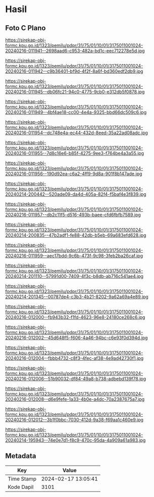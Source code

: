 # Hasil

## Foto C Plano

https://sirekap-obj-formc.kpu.go.id/1323/pemilu/pdpr/31/75/01/10/01/3175011001024-20240216-011941--2698aad6-c953-482a-bd1c-eec712278e5d.jpg

https://sirekap-obj-formc.kpu.go.id/1323/pemilu/pdpr/31/75/01/10/01/3175011001024-20240216-011942--c9b36401-bf9d-4f2f-8a6f-bd360edf2db9.jpg

https://sirekap-obj-formc.kpu.go.id/1323/pemilu/pdpr/31/75/01/10/01/3175011001024-20240216-011945--db06fc21-94c0-4775-9cb0-e312db5f0878.jpg

https://sirekap-obj-formc.kpu.go.id/1323/pemilu/pdpr/31/75/01/10/01/3175011001024-20240216-011949--4bf4ae18-cc00-4e4a-9325-bbd66dc509c6.jpg

https://sirekap-obj-formc.kpu.go.id/1323/pemilu/pdpr/31/75/01/10/01/3175011001024-20240216-011954--dc748e4a-ec44-432d-8eed-35a22ad08adc.jpg

https://sirekap-obj-formc.kpu.go.id/1323/pemilu/pdpr/31/75/01/10/01/3175011001024-20240216-011955--7d8c16e6-b85f-4275-9ee3-f764be4a3a55.jpg

https://sirekap-obj-formc.kpu.go.id/1323/pemilu/pdpr/31/75/01/10/01/3175011001024-20240216-011956--190d92ea-c6a2-4ff9-9d8a-901f8b147ade.jpg

https://sirekap-obj-formc.kpu.go.id/1323/pemilu/pdpr/31/75/01/10/01/3175011001024-20240214-200442--520ade09-da4d-405a-82f4-f5baf4e3f839.jpg

https://sirekap-obj-formc.kpu.go.id/1323/pemilu/pdpr/31/75/01/10/01/3175011001024-20240216-011957--db2c11f5-d516-493b-baee-cfd6fbfb7589.jpg

https://sirekap-obj-formc.kpu.go.id/1323/pemilu/pdpr/31/75/01/10/01/3175011001024-20240214-200835--47b2adf1-fe88-42db-b5eb-69a683efd628.jpg

https://sirekap-obj-formc.kpu.go.id/1323/pemilu/pdpr/31/75/01/10/01/3175011001024-20240216-011959--aec17bdd-9c6b-473f-9c98-3feb2ba26caf.jpg

https://sirekap-obj-formc.kpu.go.id/1323/pemilu/pdpr/31/75/01/10/01/3175011001024-20240214-201110--57991d00-7409-4f3c-b8db-ab716c541ae4.jpg

https://sirekap-obj-formc.kpu.go.id/1323/pemilu/pdpr/31/75/01/10/01/3175011001024-20240214-201345--00787de4-c3b3-4b21-8202-9a62a69a4e89.jpg

https://sirekap-obj-formc.kpu.go.id/1323/pemilu/pdpr/31/75/01/10/01/3175011001024-20240216-012000--fb943b32-f1fd-4623-96e8-24180ce268c6.jpg

https://sirekap-obj-formc.kpu.go.id/1323/pemilu/pdpr/31/75/01/10/01/3175011001024-20240216-012002--45d648f5-f606-4a46-94bc-c6e93f0d394d.jpg

https://sirekap-obj-formc.kpu.go.id/1323/pemilu/pdpr/31/75/01/10/01/3175011001024-20240216-012004--fbbb4732-c8f3-4fec-af38-4e9ad42730f1.jpg

https://sirekap-obj-formc.kpu.go.id/1323/pemilu/pdpr/31/75/01/10/01/3175011001024-20240216-012006--51b90032-df84-49a8-b738-adbebd139f78.jpg

https://sirekap-obj-formc.kpu.go.id/1323/pemilu/pdpr/31/75/01/10/01/3175011001024-20240216-012008--d6e9fefe-1a33-4b0e-a4dc-70a2387675a7.jpg

https://sirekap-obj-formc.kpu.go.id/1323/pemilu/pdpr/31/75/01/10/01/3175011001024-20240216-012012--3b1f0bbc-7030-412d-9a38-f69aa1c460e9.jpg

https://sirekap-obj-formc.kpu.go.id/1323/pemilu/pdpr/31/75/01/10/01/3175011001024-20240214-195943--74e0e7d1-f8c9-470c-95da-4a909a61a983.jpg


## Metadata

| Key        | Value               |
| ---------- | ------------------- |
| Time Stamp | 2024-02-17 13:05:41 |
| Kode Dapil | 3101                |



